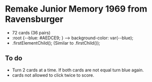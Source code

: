 # Remake Junior Memory 1969 from Ravensburger

* 72 cards (36 pairs)
* :root {--blue: #AEDCE9; } --> background-color: var(--blue);
* .firstElementChild(); (Similar to .firstChild());




## To do
* Turn 2 cards at a time. If both cards are not equal turn blue again.
* cards not allowed to click twice to score.
